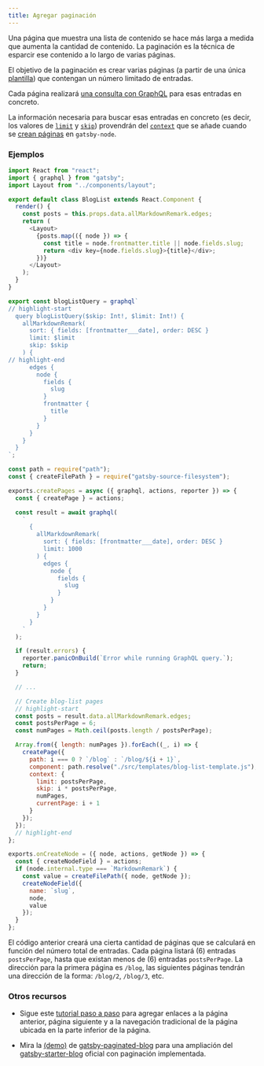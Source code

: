 ```yaml
---
title: Agregar paginación
---
```


Una página que muestra una lista de contenido se hace más larga a medida que aumenta la cantidad de contenido.
La paginación es la técnica de esparcir ese contenido a lo largo de varias páginas.

El objetivo de la paginación es crear varias páginas (a partir de una única [plantilla](/docs/building-with-components/#page-template-components)) que contengan un número limitado de entradas.

Cada página realizará [una consulta con GraphQL](/docs/graphql-concepts/) para esas entradas en concreto.

La información necesaria para buscar esas entradas en concreto (es decir, los valores de [`limit`](/docs/graphql-reference/#limit) y [`skip`](/docs/graphql-reference/#skip)) provendrán del [`context`](/docs/graphql-reference/#query-variables) que se añade cuando se [crean páginas](/docs/creating-and-modifying-pages/#creating-pages-in-gatsby-nodejs) en `gatsby-node`.

### Ejemplos

```jsx:title=src/templates/blog-list-template.js
import React from "react";
import { graphql } from "gatsby";
import Layout from "../components/layout";

export default class BlogList extends React.Component {
  render() {
    const posts = this.props.data.allMarkdownRemark.edges;
    return (
      <Layout>
        {posts.map(({ node }) => {
          const title = node.frontmatter.title || node.fields.slug;
          return <div key={node.fields.slug}>{title}</div>;
        })}
      </Layout>
    );
  }
}

export const blogListQuery = graphql`
// highlight-start
  query blogListQuery($skip: Int!, $limit: Int!) {
    allMarkdownRemark(
      sort: { fields: [frontmatter___date], order: DESC }
      limit: $limit
      skip: $skip
    ) {
// highlight-end
      edges {
        node {
          fields {
            slug
          }
          frontmatter {
            title
          }
        }
      }
    }
  }
`;
```

```js:title=gatsby-node.js
const path = require("path");
const { createFilePath } = require("gatsby-source-filesystem");

exports.createPages = async ({ graphql, actions, reporter }) => {
  const { createPage } = actions;

  const result = await graphql(
    `
      {
        allMarkdownRemark(
          sort: { fields: [frontmatter___date], order: DESC }
          limit: 1000
        ) {
          edges {
            node {
              fields {
                slug
              }
            }
          }
        }
      }
    `
  );

  if (result.errors) {
    reporter.panicOnBuild(`Error while running GraphQL query.`);
    return;
  }

  // ...

  // Create blog-list pages
  // highlight-start
  const posts = result.data.allMarkdownRemark.edges;
  const postsPerPage = 6;
  const numPages = Math.ceil(posts.length / postsPerPage);

  Array.from({ length: numPages }).forEach((_, i) => {
    createPage({
      path: i === 0 ? `/blog` : `/blog/${i + 1}`,
      component: path.resolve("./src/templates/blog-list-template.js"),
      context: {
        limit: postsPerPage,
        skip: i * postsPerPage,
        numPages,
        currentPage: i + 1
      }
    });
  });
  // highlight-end
};

exports.onCreateNode = ({ node, actions, getNode }) => {
  const { createNodeField } = actions;
  if (node.internal.type === `MarkdownRemark`) {
    const value = createFilePath({ node, getNode });
    createNodeField({
      name: `slug`,
      node,
      value
    });
  }
};
```

El código anterior creará una cierta cantidad de páginas que se calculará en función del número total de entradas. Cada página listará (6) entradas `postsPerPage`, hasta que existan menos de (6) entradas `postsPerPage`.
La dirección para la primera página es `/blog`, las siguientes páginas tendrán una dirección de la forma: `/blog/2`, `/blog/3`, etc.

### Otros recursos

- Sigue este [tutorial paso a paso](https://nickymeuleman.netlify.com/blog/gatsby-pagination/) para agregar enlaces a la página anterior, página siguiente y a la navegación tradicional de la página ubicada en la parte inferior de la página.

- Mira la [(demo)](https://nickymeuleman.github.io/gatsby-paginated-blog/) de [gatsby-paginated-blog](https://github.com/NickyMeuleman/gatsby-paginated-blog) para una ampliación del [gatsby-starter-blog](https://github.com/gatsbyjs/gatsby-starter-blog) oficial con paginación implementada.
